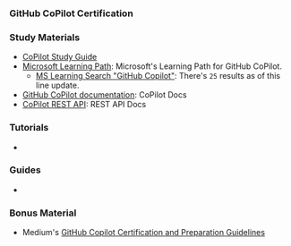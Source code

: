 ### <a name="GitHub-CoPilot-Certification"></a> GitHub CoPilot Certification

### Study Materials

- [CoPilot Study Guide](https://assets.ctfassets.net/wfutmusr1t3h/3i7ISEUsTLBgOGrWrML07y/dd586e2b2b607988e2679ed8cce36a76/github-copilot-exam-preparation-study-guide.pdf)
- [Microsoft Learning Path](https://learn.microsoft.com/en-us/training/paths/copilot/): Microsoft's Learning Path for GitHub CoPilot.
  - [MS Learning Search "GitHub Copilot"](https://learn.microsoft.com/en-us/training/browse/?terms=GitHub%20Copilot): There's `25` results as of this line update.   
- [GitHub CoPilot documentation](https://docs.github.com/en/copilot/about-github-copilot/what-is-github-copilot): CoPilot Docs
- [CoPilot REST API](https://docs.github.com/en/rest/copilot/copilot-metrics?apiVersion=2022-11-28): REST API Docs

### Tutorials

- 
  
### Guides

- 

### Bonus Material

- Medium's [GitHub Copilot Certification and Preparation Guidelines](https://medium.com/@neungszad/github-copilot-certification-and-preparation-guidelines-c2d1a7777052)
